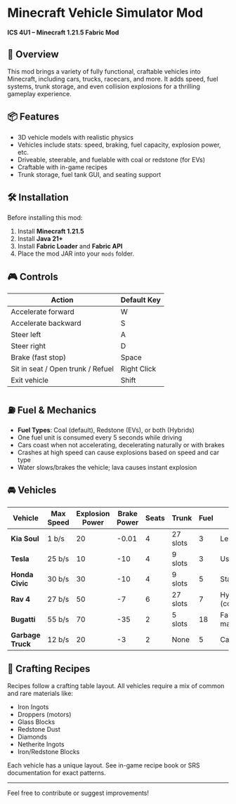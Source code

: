 # Minecraft Vehicle Simulator Mod

**ICS 4U1 – Minecraft 1.21.5 Fabric Mod**

## 🚗 Overview

This mod brings a variety of fully functional, craftable vehicles into Minecraft, including cars, trucks, racecars, and more. It adds speed, fuel systems, trunk storage, and even collision explosions for a thrilling gameplay experience.

## 📦 Features

- 3D vehicle models with realistic physics
- Vehicles include stats: speed, braking, fuel capacity, explosion power, etc.
- Driveable, steerable, and fuelable with coal or redstone (for EVs)
- Craftable with in-game recipes
- Trunk storage, fuel tank GUI, and seating support

## 🛠 Installation

Before installing this mod:

1. Install **Minecraft 1.21.5**
2. Install **Java 21+**
3. Install **Fabric Loader** and **Fabric API**
4. Place the mod JAR into your `mods` folder.

## 🎮 Controls

| Action                 | Default Key |
|------------------------|-------------|
| Accelerate forward     | W           |
| Accelerate backward    | S           |
| Steer left             | A           |
| Steer right            | D           |
| Brake (fast stop)      | Space       |
| Sit in seat / Open trunk / Refuel | Right Click |
| Exit vehicle           | Shift       |

## ⛽ Fuel & Mechanics

- **Fuel Types**: Coal (default), Redstone (EVs), or both (Hybrids)
- One fuel unit is consumed every 5 seconds while driving
- Cars coast when not accelerating, decelerating naturally or with brakes
- Crashes at high speed can cause explosions based on speed and car type
- Water slows/brakes the vehicle; lava causes instant explosion

## 🚘 Vehicles

| Vehicle       | Max Speed | Explosion Power | Brake Power | Seats | Trunk | Fuel | Notes |
|---------------|-----------|-----------------|-------------|-------|--------|------|-------|
| **Kia Soul**   | 1 b/s     | 20              | -0.01       | 4     | 27 slots | 3  | Leaks fuel |
| **Tesla**      | 25 b/s    | 10              | -10         | 4     | 9 slots  | 3  | Uses redstone |
| **Honda Civic**| 30 b/s    | 30              | -10         | 4     | 9 slots  | 5  | Standard |
| **Rav 4**      | 27 b/s    | 50              | -7          | 6     | 27 slots | 7  | Hybrid (coal/redstone) |
| **Bugatti**    | 55 b/s    | 70              | -35         | 2     | 5 slots  | 18 | Fastest, 2s to max speed |
| **Garbage Truck**| 12 b/s | 20              | -3          | 2     | None     | 5  | Carries entities |

## 🧪 Crafting Recipes

Recipes follow a crafting table layout. All vehicles require a mix of common and rare materials like:
- Iron Ingots
- Droppers (motors)
- Glass Blocks
- Redstone Dust
- Diamonds
- Netherite Ingots
- Iron/Redstone Blocks

Each vehicle has a unique layout. See in-game recipe book or SRS documentation for exact patterns.

---

Feel free to contribute or suggest improvements!

